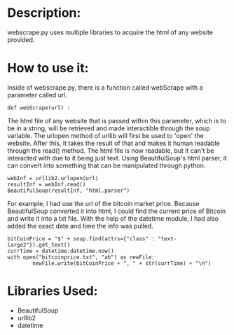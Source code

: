 # Description:
webscrape.py uses multiple libraries to acquire the html of any website provided.

# How to use it:
Inside of webscrape.py, there is a function called webScrape with a parameter called url. 

```
def webScrape(url) :
```

The html file of any website that is passed within this parameter, which is to be in a string, will be retrieved and made interactible through the soup variable. The urlopen method of urllib will first be used to 'open' the website. After this, it takes the result of that and makes it human readable through the read() method. The html file is now readable, but it can't be interacted with due to it being just text. Using BeautifulSoup's html parser, it can convert into something that can be manipulated through python.

```
webInf = urllib2.urlopen(url)
resultInf = webInf.read()
BeautifulSoup(resultInf, "html.parser")
```

For example, I had use the url of the bitcoin market price. Because BeautifulSoup converted it into html, I could find the current price of Bitcoin and write it into a txt file. With the help of the datetime module, I had also added the exact date and time the info was pulled.

```
bitCoinPrice = "$" + soup.find(attrs={"class" : "text-large2"}).get_text()
currTime = datetime.datetime.now()
with open("bitcoinprice.txt", "ab") as newFile:
        newFile.write(bitCoinPrice + ", " + str(currTime) + "\n")
```

# Libraries Used:
- BeautifulSoup
- urllib2
- datetime
